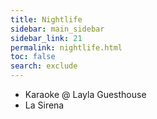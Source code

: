 ```yaml
---
title: Nightlife
sidebar: main_sidebar
sidebar_link: 21
permalink: nightlife.html
toc: false
search: exclude
---
```


* Karaoke @ Layla Guesthouse
* La Sirena
